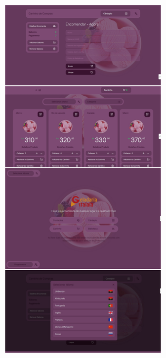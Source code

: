<img src="public/fotos-projecto/gelado.jpeg" alt="apresentacaorepositorio" />
<img src="public/fotos-projecto/menu.png" alt="apresentacaorepositorio" />
<img src="public/fotos-projecto/home.jpeg" alt="apresentacaorepositorio" />
<img src="public/fotos-projecto/projecto-gelado-01.jpeg" alt="apresentacaorepositorio" />
